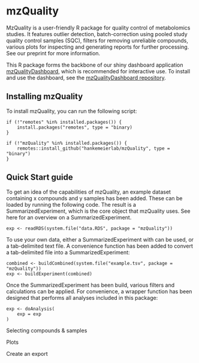 # mzQuality

MzQuality is a user-friendly R package for quality control of metabolomics studies. It features outlier detection, batch-correction using pooled study quality control samples (SQC), filters for removing unreliable compounds, various plots for inspecting and generating reports for further processing. See our preprint for more information.

This R package forms the backbone of our shiny dashboard application [mzQualityDashboard](https://github.com/hankemeierlab/mzQualityDashboard), which is recommended for interactive use. To install and use the dashboard, see the [mzQualityDashboard repository](https://github.com/hankemeierlab/mzQualityDashboard).

## Installing mzQuality

To install mzQuality, you can run the following script:

```{r install}
if (!"remotes" %in% installed.packages()) {
    install.packages("remotes", type = "binary)
}

if (!"mzQuality" %in% installed.packages()) {
    remotes::install_github("hankemeierlab/mzQuality", type = "binary")
}
```

## Quick Start guide

To get an idea of the capabilities of mzQuality, an example dataset containing x compounds and y samples has been added. These can be loaded by running the following code. The result is a SummarizedExperiment, which is the core object that mzQuality uses. See here for an overview on a SummarizedExperiment.

```{r}
exp <- readRDS(system.file("data.RDS", package = "mzQuality"))
```

To use your own data, either a SummarizedExperiment with can be used, or a tab-delimited text file. A convenience function has been added to convert a tab-delimited file into a SummarizedExperiment:

```{r}
combined <- buildCombined(system.file("example.tsv", package = "mzQuality"))
exp <- buildExperiment(combined)
```

Once the SummarizedExperiment has been build, various filters and calculations can be applied. For convenience, a wrapper function has been designed that performs all analyses included in this package:

```{r}
exp <- doAnalysis(
    exp = exp
)
```

Selecting compounds & samples

Plots

Create an export



